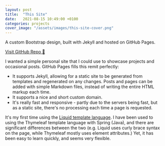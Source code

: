 ```yaml
---
layout: post
title:  "This Site"
date:   2021-08-15 10:49:00 +0100
categories: projects
cover_image: "/assets/images/this-site-cover.png"
---
```

A custom Bootstrap design, built with Jekyll and hosted on GitHub Pages.

<a class="btn btn-primary" href="https://github.com/HaydenPWoods/HaydenPWoods.github.io">Visit GitHub Repo 🔗</a>

I wanted a simple personal site that I could use to showcase projects and occasional posts. GitHub Pages fills this
remit perfectly:

* It supports Jekyll, allowing for a static site to be generated from templates and regenerated on any changes. Posts
  and pages can be added with simple Markdown files, instead of writing the entire HTML markup each time.
* It supports a nice and short custom domain.
* It's really fast and responsive - partly due to the servers being fast, but as a static site, there's no processing
  each time a page is requested.

It's my first time using the [Liquid template language](https://shopify.github.io/liquid/). I have been used to using
the Thymeleaf template language with Spring (Java), and there are significant differences between the two (e.g. Liquid 
uses curly brace syntax on the page, while Thymeleaf mostly uses element attributes.) Yet, it has been easy to learn 
quickly, and seems very flexible.